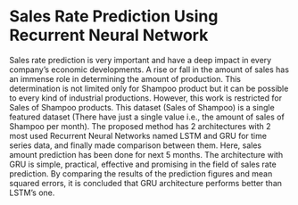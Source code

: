 # Sales Rate Prediction Using Recurrent Neural Network

Sales rate prediction is very important and have a deep impact in every company’s economic developments. A rise or fall in the amount of sales has an 
immense role in determining the amount of production. This determination is not limited only for Shampoo product but it can be possible to every kind of 
industrial productions. However, this work is restricted for Sales of Shampoo products. This dataset (Sales of Shampoo) is a single featured dataset 
(There have just a single value i.e., the amount of sales of Shampoo per month). The proposed method has 2 architectures with 2 most used Recurrent Neural 
Networks named LSTM and GRU for time series data, and finally made comparison between them. Here, sales amount prediction has been done for next 5 months. 
The architecture with GRU is simple, practical, effective and promising in the field of sales rate prediction. By comparing the results of the prediction 
figures and mean squared errors, it is concluded that GRU architecture performs better than LSTM’s one.
